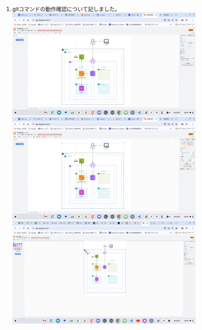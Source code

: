 1. gitコマンドの動作確認について記しました。
![](lecture6/test-1.png)
![](lecture6/test-2.png)
![](lecture6/test-3.png)
